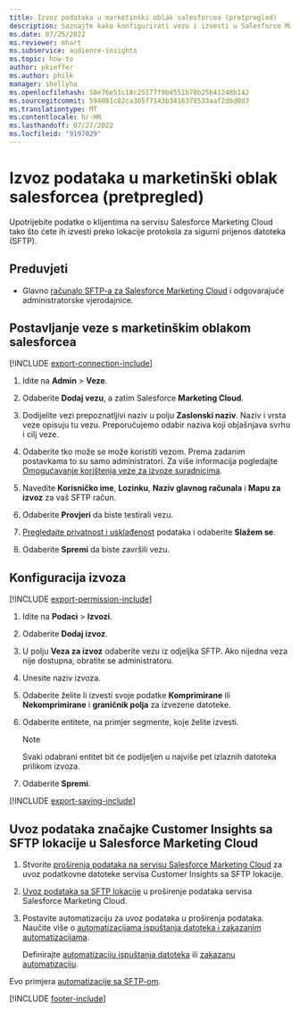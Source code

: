 ```yaml
---
title: Izvoz podataka u marketinški oblak salesforcea (pretpregled)
description: Saznajte kako konfigurirati vezu i izvesti u Salesforce Marketing Cloud.
ms.date: 07/25/2022
ms.reviewer: mhart
ms.subservice: audience-insights
ms.topic: how-to
author: pkieffer
ms.author: philk
manager: shellyha
ms.openlocfilehash: 58e76e51c18c25177f9b4551b70b25b41248b142
ms.sourcegitcommit: 594081c82ca385f7143b3416378533aaf2d6d0d3
ms.translationtype: MT
ms.contentlocale: hr-HR
ms.lasthandoff: 07/27/2022
ms.locfileid: "9197029"
---
```

# <a name="export-data-to-salesforce-marketing-cloud-preview"></a>Izvoz podataka u marketinški oblak salesforcea (pretpregled)

Upotrijebite podatke o klijentima na servisu Salesforce Marketing Cloud tako što ćete ih izvesti preko lokacije protokola za sigurni prijenos datoteka (SFTP).

## <a name="prerequisites"></a>Preduvjeti

- Glavno [računalo SFTP-a za Salesforce Marketing Cloud](https://help.salesforce.com/articleView?id=sf.mc_es_configure_enhanced_ftp.htm&type=5) i odgovarajuće administratorske vjerodajnice.

## <a name="set-up-connection-to-salesforce-marketing-cloud"></a>Postavljanje veze s marketinškim oblakom salesforcea

[!INCLUDE [export-connection-include](includes/export-connection-admn.md)]

1. Idite na **Admin** > **Veze**.

1. Odaberite **Dodaj vezu**, a zatim Salesforce **Marketing Cloud**.

1. Dodijelite vezi prepoznatljivi naziv u polju **Zaslonski naziv**. Naziv i vrsta veze opisuju tu vezu. Preporučujemo odabir naziva koji objašnjava svrhu i cilj veze.

1. Odaberite tko može se može koristiti vezom. Prema zadanim postavkama to su samo administratori. Za više informacija pogledajte [Omogućavanje korištenja veze za izvoze suradnicima](connections.md#allow-contributors-to-use-a-connection-for-exports).

1. Navedite **Korisničko ime**, **Lozinku**, **Naziv glavnog računala** i **Mapu za izvoz** za vaš SFTP račun.

1. Odaberite **Provjeri** da biste testirali vezu.

1. [Pregledajte privatnost i usklađenost](connections.md#data-privacy-and-compliance) podataka i odaberite **Slažem se**.

1. Odaberite **Spremi** da biste završili vezu.

## <a name="configure-an-export"></a>Konfiguracija izvoza

[!INCLUDE [export-permission-include](includes/export-permission.md)]

1. Idite na **Podaci** > **Izvozi**.

1. Odaberite **Dodaj izvoz**.

1. U polju **Veza za izvoz** odaberite vezu iz odjeljka SFTP. Ako nijedna veza nije dostupna, obratite se administratoru.

1. Unesite naziv izvoza.

1. Odaberite želite li izvesti svoje podatke **Komprimirane** ili **Nekomprimirane** i **graničnik polja** za izvezene datoteke.

1. Odaberite entitete, na primjer segmente, koje želite izvesti.

   > [!NOTE]
   > Svaki odabrani entitet bit će podijeljen u najviše pet izlaznih datoteka prilikom izvoza.

1. Odaberite **Spremi**.

[!INCLUDE [export-saving-include](includes/export-saving.md)]

## <a name="import-customer-insights-data-from-sftp-location-to-salesforce-marketing-cloud"></a>Uvoz podataka značajke Customer Insights sa SFTP lokacije u Salesforce Marketing Cloud

1. Stvorite [proširenja podataka na servisu Salesforce Marketing Cloud](https://help.salesforce.com/articleView?id=sf.mc_es_create_data_extension.htm&type=5) za uvoz podatkovne datoteke servisa Customer Insights sa SFTP lokacije.

2. [Uvoz podataka sa SFTP lokacije](https://help.salesforce.com/articleView?id=sf.mc_es_import_data_extension_classic.htm&type=5) u proširenje podataka servisa Salesforce Marketing Cloud.

3. Postavite automatizaciju za uvoz podataka u proširenja podataka. Naučite više o [automatizacijama ispuštanja datoteka i zakazanim automatizacijama](https://help.salesforce.com/articleView?id=sf.mc_as_triggered_automations.htm&type=5).

   Definirajte [automatizaciju ispuštanja datoteka](https://help.salesforce.com/articleView?id=sf.mc_as_define_a_triggered_automation.htm&type=5) ili  [zakazanu automatizaciju](https://help.salesforce.com/articleView?id=sf.mc_as_define_a_scheduled_automation.htm&type=5).

Evo primjera [automatizacije sa SFTP-om](https://help.salesforce.com/articleView?id=sf.mc_as_ftp_and_triggered_automation_scenario.htm&type=5).

[!INCLUDE [footer-include](includes/footer-banner.md)]
